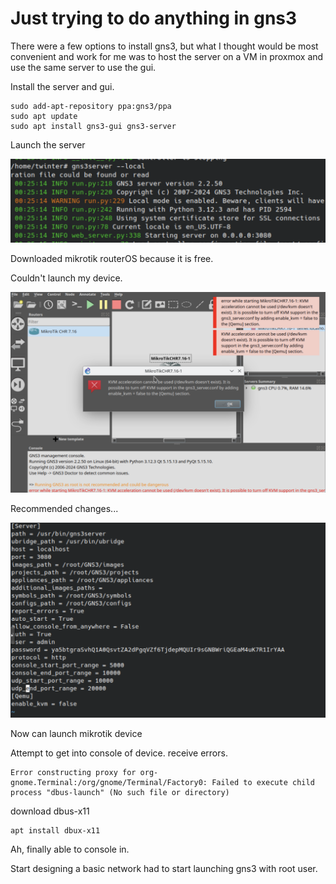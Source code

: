 # Just trying to do anything in gns3

There were a few options to install gns3, but what I thought would be most convenient and work for me was to host the server on a VM in proxmox and use the same server to use the gui. 

Install the server and gui. 

```
sudo add-apt-repository ppa:gns3/ppa
sudo apt update
sudo apt install gns3-gui gns3-server
```
Launch the server

![alt text](images/startserver.png)

Downloaded mikrotik routerOS because it is free. 

Couldn't launch my device. 

![alt text](images/mikrotikqemu.png)

Recommended changes... 

![alt text](images/Qemukvm.png)

Now can launch mikrotik device 

Attempt to get into console of device. receive errors. 

```
Error constructing proxy for org-gnome.Terminal:/org/gnome/Terminal/Factory0: Failed to execute child process "dbus-launch" (No such file or directory)
```

download dbus-x11

```
apt install dbux-x11
```

Ah, finally able to console in. 





Start designing a basic network
 had to start launching gns3 with root user.
